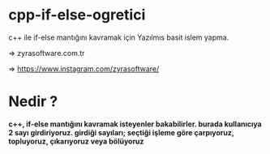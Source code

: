 # cpp-if-else-ogretici
c++ ile if-else mantığını kavramak için Yazılmıs basit islem yapma.

=> zyrasoftware.com.tr


=> https://www.instagram.com/zyrasoftware/

# Nedir ?

**c++, if-else mantığını kavramak isteyenler bakabilirler. burada kullanıcıya 2 sayı girdiriyoruz. girdiği sayıları; seçtiği işleme göre çarpıyoruz, topluyoruz, çıkarıyoruz veya bölüyoruz**
